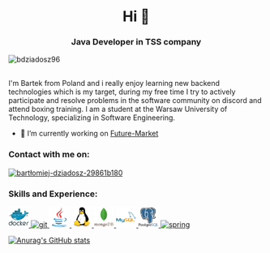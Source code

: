 <h1 align="center">Hi 👋</h1>
<h3 align="center">Java Developer in TSS company</h3>

<p align="left"> <img src="https://komarev.com/ghpvc/?username=bdziadosz96&label=Profile%20views&color=0e75b6&style=flat" alt="bdziadosz96" /> </p>

##
I'm Bartek from Poland and i really enjoy learning new backend technologies which is my target, during my free time I try to actively participate and resolve problems in the software community on discord and attend boxing training. I am a student at the Warsaw University of Technology, specializing in Software Engineering.
- 🔭 I’m currently working on [Future-Market](https://github.com/bdziadosz96/FutureMarket)

<h3 align="left">Contact with me on:</h3>
<p align="left">
<a href="https://linkedin.com/in/bartłomiej-dziadosz-29861b180" target="blank"><img align="center" src="https://raw.githubusercontent.com/rahuldkjain/github-profile-readme-generator/master/src/images/icons/Social/linked-in-alt.svg" alt="bartłomiej-dziadosz-29861b180" height="20" width="20" /></a>
</p>

<h3 align="left">Skills and Experience:</h3>
<p align="left"> <a href="https://www.docker.com/" target="_blank" rel="noreferrer"> <img src="https://raw.githubusercontent.com/devicons/devicon/master/icons/docker/docker-original-wordmark.svg" alt="docker" width="40" height="40"/> </a> <a href="https://git-scm.com/" target="_blank" rel="noreferrer"> <img src="https://www.vectorlogo.zone/logos/git-scm/git-scm-icon.svg" alt="git" width="40" height="40"/> </a> <a href="https://www.java.com" target="_blank" rel="noreferrer"> <img src="https://raw.githubusercontent.com/devicons/devicon/master/icons/java/java-original.svg" alt="java" width="40" height="40"/> </a> <a href="https://www.linux.org/" target="_blank" rel="noreferrer"> <img src="https://raw.githubusercontent.com/devicons/devicon/master/icons/linux/linux-original.svg" alt="linux" width="40" height="40"/> </a> <a href="https://www.mongodb.com/" target="_blank" rel="noreferrer"> <img src="https://raw.githubusercontent.com/devicons/devicon/master/icons/mongodb/mongodb-original-wordmark.svg" alt="mongodb" width="40" height="40"/> </a> <a href="https://www.mysql.com/" target="_blank" rel="noreferrer"> <img src="https://raw.githubusercontent.com/devicons/devicon/master/icons/mysql/mysql-original-wordmark.svg" alt="mysql" width="40" height="40"/> </a> <a href="https://www.postgresql.org" target="_blank" rel="noreferrer"> <img src="https://raw.githubusercontent.com/devicons/devicon/master/icons/postgresql/postgresql-original-wordmark.svg" alt="postgresql" width="40" height="40"/> </a> <a href="https://spring.io/" target="_blank" rel="noreferrer"> <img src="https://www.vectorlogo.zone/logos/springio/springio-icon.svg" alt="spring" width="40" height="40"/> </a> </p>

[![Anurag's GitHub stats](https://github-readme-stats.vercel.app/api?username=bdziadosz96&show_icons=true&theme=dark)](https://github.com/anuraghazra/github-readme-stats)
